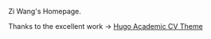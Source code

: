 Zi Wang's Homepage. 

Thanks to the excellent work → [Hugo Academic CV Theme](https://github.com/HugoBlox/theme-academic-cv)
